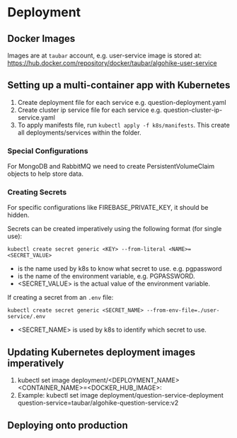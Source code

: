 # Deployment

## Docker Images
Images are at `taubar` account, e.g. user-service image is stored at: https://hub.docker.com/repository/docker/taubar/algohike-user-service

## Setting up a multi-container app with Kubernetes
1. Create deployment file for each service e.g. question-deployment.yaml
2. Create cluster ip service file for each service e.g. question-cluster-ip-service.yaml
3. To apply manifests file, run `kubectl apply -f k8s/manifests`. This create all deployments/services within the folder.

### Special Configurations
For MongoDB and RabbitMQ we need to create PersistentVolumeClaim objects to help store data.

### Creating Secrets
For specific configurations like FIREBASE_PRIVATE_KEY, it should be hidden.

Secrets can be created imperatively using the following format (for single use):
```
kubectl create secret generic <KEY> --from-literal <NAME>=<SECRET_VALUE>
```
* <KEY> is the name used by k8s to know what secret to use. e.g. pgpassword
* <NAME> is the name of the environment variable, e.g. PGPASSWORD.
* <SECRET_VALUE> is the actual value of the environment variable.

If creating a secret from an `.env` file:
```
kubectl create secret generic <SECRET_NAME> --from-env-file=./user-service/.env
```
* <SECRET_NAME> is used by k8s to identify which secret to use.


## Updating Kubernetes deployment images imperatively
1. kubectl set image deployment/<DEPLOYMENT_NAME> <CONTAINER_NAME>=<DOCKER_HUB_IMAGE>:<VERSION>
2. Example: kubectl set image deployment/question-service-deployment question-service=taubar/algohike-question-service:v2  

## Deploying onto production
